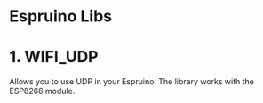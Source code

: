 # Espruino Libs
# 1. WIFI_UDP
Allows you to use UDP in your Espruino. The library works with the ESP8266 module.
